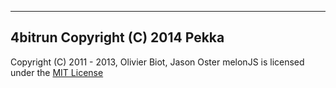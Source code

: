 -------------------------------------------------------------------------------
4bitrun
Copyright (C) 2014 Pekka
-------------------------------------------------------------------------------
Copyright (C) 2011 - 2013, Olivier Biot, Jason Oster
melonJS is licensed under the [MIT License](http://www.opensource.org/licenses/mit-license.php)
